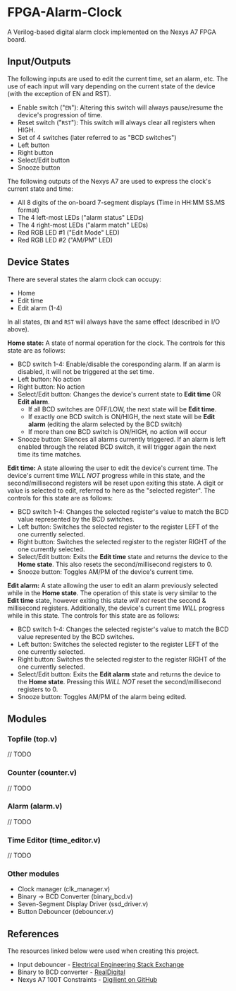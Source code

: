 # FPGA-Alarm-Clock
A Verilog-based digital alarm clock implemented on the Nexys A7 FPGA board.


## Input/Outputs
The following inputs are used to edit the current time, set an alarm, etc. The use of each input will vary depending on the current state of the device (with the exception of EN and RST).
- Enable switch ("`EN`"): Altering this switch will always pause/resume the device's progression of time.
- Reset switch ("`RST`"): This switch will always clear all registers when HIGH.
- Set of 4 switches (later referred to as "BCD switches")
- Left button
- Right button
- Select/Edit button
- Snooze button

The following outputs of the Nexys A7 are used to express the clock's current state and time:
- All 8 digits of the on-board 7-segment displays (Time in HH:MM SS.MS format)
- The 4 left-most LEDs ("alarm status" LEDs)
- The 4 right-most LEDs ("alarm match" LEDs)
- Red RGB LED #1 ("Edit Mode" LED)
- Red RGB LED #2 ("AM/PM" LED)

## Device States
There are several states the alarm clock can occupy:
- Home
- Edit time
- Edit alarm (1-4)

In all states, `EN` and `RST` will always have the same effect (described in I/O above).

**Home state:** A state of normal operation for the clock. The controls for this state are as follows:
- BCD switch 1-4: Enable/disable the coresponding alarm. If an alarm is disabled, it will not be triggered at the set time.
- Left button: No action
- Right button: No action
- Select/Edit button: Changes the device's current state to **Edit time** OR **Edit alarm**.
    - If all BCD switches are OFF/LOW, the next state will be **Edit time**.
    - If exactly one BCD switch is ON/HIGH, the next state will be **Edit alarm** (editing the alarm selected by the BCD switch)
    - If more than one BCD switch is ON/HIGH, no action will occur
- Snooze button: Silences all alarms currently triggered. If an alarm is left enabled through the related BCD switch, it will trigger again the next time its time matches.

**Edit time:** A state allowing the user to edit the device's current time. The device's current time *WILL NOT* progress while in this state, and the second/millisecond registers will be reset upon exiting this state. A digit or value is selected to edit, referred to here as the "selected register". The controls for this state are as follows:
- BCD switch 1-4: Changes the selected register's value to match the BCD value represented by the BCD switches.
- Left button: Switches the selected register to the register LEFT of the one currently selected.
- Right button: Switches the selected register to the register RIGHT of the one currently selected.
- Select/Edit button: Exits the **Edit time** state and returns the device to the **Home state**. This also resets the second/millisecond registers to 0.
- Snooze button: Toggles AM/PM of the device's current time.

**Edit alarm:** A state allowing the user to edit an alarm previously selected while in the **Home state**. The operation of this state is very similar to the **Edit time** state, however exiting this state *will not* reset the second & millisecond registers. Additionally, the device's current time *WILL* progress while in this state. The controls for this state are as follows:
- BCD switch 1-4: Changes the selected register's value to match the BCD value represented by the BCD switches.
- Left button: Switches the selected register to the register LEFT of the one currently selected.
- Right button: Switches the selected register to the register RIGHT of the one currently selected.
- Select/Edit button: Exits the **Edit alarm** state and returns the device to the **Home state**. Pressing this *WILL NOT* reset the second/millisecond registers to 0.
- Snooze button: Toggles AM/PM of the alarm being edited.

## Modules

### Topfile (top.v)
// TODO

### Counter (counter.v)
// TODO

### Alarm (alarm.v)
// TODO

### Time Editor (time_editor.v)
// TODO

### Other modules
- Clock manager (clk_manager.v)
- Binary -> BCD Converter (binary_bcd.v)
- Seven-Segment Display Driver (ssd_driver.v)
- Button Debouncer (debouncer.v)

## References
The resources linked below were used when creating this project.
- Input debouncer - [Electrical Engineering Stack Exchange](https://electronics.stackexchange.com/questions/505911/debounce-circuit-design-in-verilog)
- Binary to BCD converter - [RealDigital](https://www.realdigital.org/doc/6dae6583570fd816d1d675b93578203d)
- Nexys A7 100T Constraints - [Digilient on GitHub](https://github.com/Digilent/Nexys-A7-100T-Keyboard/blob/master/src/constraints/Nexys-A7-100T-Master.xdc)
